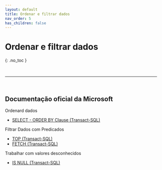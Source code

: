 ```yaml
---
layout: default
title: Ordenar e filtrar dados
nav_order: 5
has_children: false
---
```



# Ordenar e filtrar dados
{: .no_toc }



<br>

---

<br>

##  Documentação oficial da Microsoft

Ordenard dados
- [SELECT - ORDER BY Clause (Transact-SQL)](https://learn.microsoft.com/en-us/sql/t-sql/queries/select-order-by-clause-transact-sql)

Filtrar Dados com Predicados
- [TOP (Transact-SQL)](https://learn.microsoft.com/en-us/sql/t-sql/queries/top-transact-sql)
- [FETCH (Transact-SQL)](https://learn.microsoft.com/en-us/sql/t-sql/language-elements/fetch-transact-sql)

Trabalhar com valores desconhecidos
- [IS NULL (Transact-SQL)](https://learn.microsoft.com/en-us/sql/t-sql/queries/is-null-transact-sql)


<br>